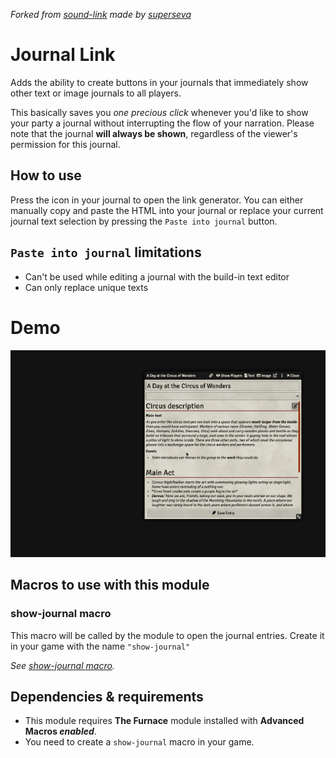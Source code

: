 _Forked from [sound-link](https://github.com/superseva/sound-link) made by [superseva](https://github.com/superseva/)_

# Journal Link
Adds the ability to create buttons in your journals that immediately show other text or image journals to all players.

This basically saves you _one precious click_ whenever you'd like to show your party a journal without interrupting the flow of your narration. Please note that the journal **will always be shown**, regardless of the viewer's permission for this journal.


## How to use
Press the icon in your journal to open the link generator. You can either manually copy and paste the HTML into your journal or replace your current journal text selection by pressing the `Paste into journal` button.

## `Paste into journal` limitations
- Can't be used while editing a journal with the build-in text editor
- Can only replace unique texts

# Demo
![](demo/journal_link_demo.gif)

## Macros to use with this module
### show-journal macro
This macro will be called by the module to open the journal entries. Create it in your game with the name `"show-journal"`

_See [show-journal macro](macros/show-journal.js)._

## Dependencies & requirements
- This module requires **The Furnace** module installed with **Advanced Macros *enabled***.
- You need to create a `show-journal` macro in your game.
